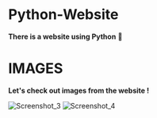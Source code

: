 # Python-Website
**There is a website using Python** 💎
# IMAGES
**Let's check out images from the website !**


![Screenshot_3](https://user-images.githubusercontent.com/86996274/168435769-4efbcba3-f19e-4e95-8fe8-1a59d80c8fea.png)
![Screenshot_4](https://user-images.githubusercontent.com/86996274/168435764-3fb44f2c-0834-435d-8001-dd54d1d6be2f.png)

